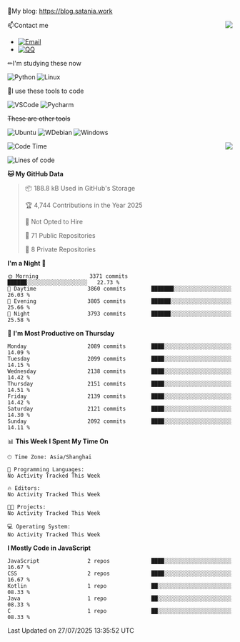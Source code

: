 📰My blog: https://blog.satania.work

<img align="right" src="https://github-readme-stats.vercel.app/api/top-langs/?username=Katriell"/>

📫Contact me

* [![Email](https://img.shields.io/badge/Email-Iris@satania.work-1?style=social&logoColor=fff)](mailto:Iris@satania.work)
* [![QQ](https://img.shields.io/badge/QQ-2088839458-1?style=social&logoColor=fff)](tencent://AddContact/?fromId=45&fromSubId=1&subcmd=all&uin=2088839458&website=www.oicqzone.com)

✏I'm studying these now

![Python](https://img.shields.io/badge/-Python-blue?style=flat-square&logo=Python&logoColor=fff)
![Linux](https://img.shields.io/badge/-Linux-black?style=flat-square&logo=Linux&logoColor=fff)

🔨I use these tools to code

![VSCode](https://img.shields.io/badge/-VSCode-blue?style=flat-square&logo=visualstudiocode&logoColor=fff)
![Pycharm](https://img.shields.io/badge/-Pycharm-green?style=flat-square&logo=pycharm&logoColor=fff)

 ~~These are other tools~~

![Ubuntu](https://img.shields.io/badge/-Ubuntu-orange?style=flat-square&logo=Ubuntu&logoColor=fff)
![WDebian](https://img.shields.io/badge/-Debian-blue?style=flat-square&logo=Debian&logoColor=fff)
![Windows](https://img.shields.io/badge/-Windows-blue?style=flat-square&logo=Windows&logoColor=fff)


<img align="right" src="https://github-readme-stats-beta-amber-44.vercel.app/api?username=Katriell&show_icons=true&role=OWNER,ORGANIZATION_MEMBER,COLLABORATOR&locale=zh-my"/>

<!--START_SECTION:waka-->
![Code Time](http://img.shields.io/badge/Code%20Time-21%20mins-blue)

![Lines of code](https://img.shields.io/badge/From%20Hello%20World%20I%27ve%20Written-17.6%20thousand%20lines%20of%20code-blue)

**🐱 My GitHub Data** 

> 📦 188.8 kB Used in GitHub's Storage 
 > 
> 🏆 4,744 Contributions in the Year 2025
 > 
> 🚫 Not Opted to Hire
 > 
> 📜 71 Public Repositories 
 > 
> 🔑 8 Private Repositories 
 > 
**I'm a Night 🦉** 

```text
🌞 Morning                3371 commits        ██████░░░░░░░░░░░░░░░░░░░   22.73 % 
🌆 Daytime                3860 commits        ███████░░░░░░░░░░░░░░░░░░   26.03 % 
🌃 Evening                3805 commits        ██████░░░░░░░░░░░░░░░░░░░   25.66 % 
🌙 Night                  3793 commits        ██████░░░░░░░░░░░░░░░░░░░   25.58 % 
```
📅 **I'm Most Productive on Thursday** 

```text
Monday                   2089 commits        ████░░░░░░░░░░░░░░░░░░░░░   14.09 % 
Tuesday                  2099 commits        ████░░░░░░░░░░░░░░░░░░░░░   14.15 % 
Wednesday                2138 commits        ████░░░░░░░░░░░░░░░░░░░░░   14.42 % 
Thursday                 2151 commits        ████░░░░░░░░░░░░░░░░░░░░░   14.51 % 
Friday                   2139 commits        ████░░░░░░░░░░░░░░░░░░░░░   14.42 % 
Saturday                 2121 commits        ████░░░░░░░░░░░░░░░░░░░░░   14.30 % 
Sunday                   2092 commits        ████░░░░░░░░░░░░░░░░░░░░░   14.11 % 
```


📊 **This Week I Spent My Time On** 

```text
🕑︎ Time Zone: Asia/Shanghai

💬 Programming Languages: 
No Activity Tracked This Week

🔥 Editors: 
No Activity Tracked This Week

🐱‍💻 Projects: 
No Activity Tracked This Week

💻 Operating System: 
No Activity Tracked This Week
```

**I Mostly Code in JavaScript** 

```text
JavaScript               2 repos             ████░░░░░░░░░░░░░░░░░░░░░   16.67 % 
CSS                      2 repos             ████░░░░░░░░░░░░░░░░░░░░░   16.67 % 
Kotlin                   1 repo              ██░░░░░░░░░░░░░░░░░░░░░░░   08.33 % 
Java                     1 repo              ██░░░░░░░░░░░░░░░░░░░░░░░   08.33 % 
C                        1 repo              ██░░░░░░░░░░░░░░░░░░░░░░░   08.33 % 
```




 Last Updated on 27/07/2025 13:35:52 UTC
<!--END_SECTION:waka-->

